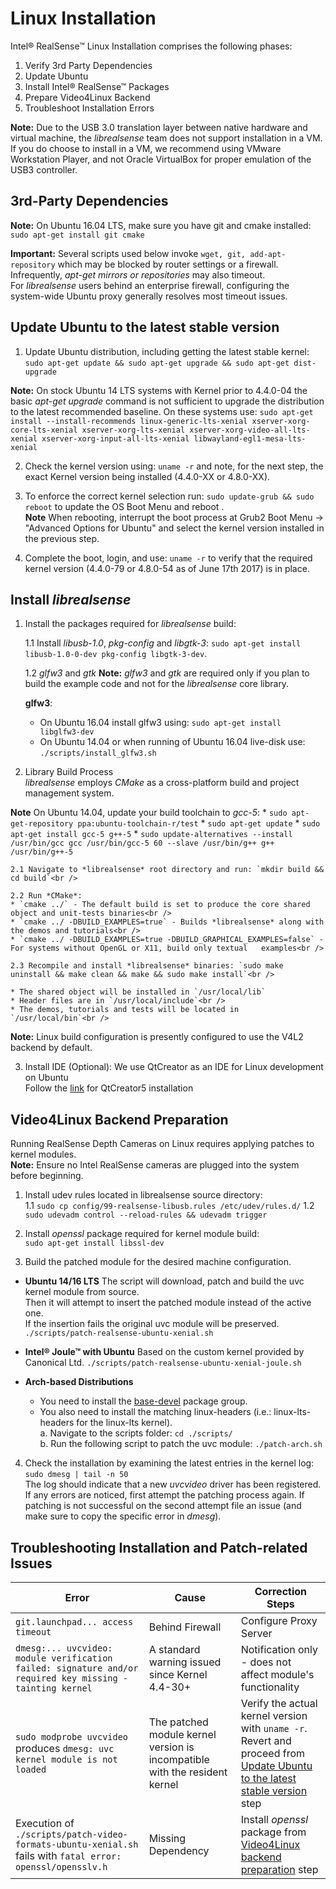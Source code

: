 # Linux Installation

Intel® RealSense™ Linux Installation comprises the following phases:
1. Verify 3rd Party Dependencies  
2. Update Ubuntu
3. Install Intel® RealSense™ Packages  
4. Prepare Video4Linux Backend
5. Troubleshoot Installation Errors

**Note:** Due to the USB 3.0 translation layer between native hardware and virtual machine, the *librealsense* team does not support installation in a VM. If you do choose to install in a VM, we recommend using VMware Workstation Player, and not Oracle VirtualBox for proper emulation of the USB3 controller. 

## 3rd-Party Dependencies

**Note:** On Ubuntu 16.04 LTS, make sure you have git and cmake installed: `sudo apt-get install git cmake`

**Important:** Several scripts used below invoke `wget, git, add-apt-repository` which may be blocked by router settings or a firewall. Infrequently, *apt-get mirrors or repositories* may also timeout.  
For *librealsense* users behind an enterprise firewall, configuring the system-wide Ubuntu proxy generally resolves most timeout issues.

## Update Ubuntu to the latest stable version
1. Update Ubuntu distribution, including getting the latest stable kernel:  
`sudo apt-get update && sudo apt-get upgrade && sudo apt-get dist-upgrade`<br />

**Note:** On stock Ubuntu 14 LTS systems with Kernel prior to 4.4.0-04 the basic *apt-get upgrade* command is not sufficient to upgrade the distribution to the latest recommended baseline. On these systems use: `sudo apt-get install --install-recommends linux-generic-lts-xenial xserver-xorg-core-lts-xenial xserver-xorg-lts-xenial xserver-xorg-video-all-lts-xenial xserver-xorg-input-all-lts-xenial libwayland-egl1-mesa-lts-xenial `<br />

2. Check the kernel version using: `uname -r` and note, for the next step, the exact Kernel version being installed (4.4.0-XX or 4.8.0-XX).

3. To enforce the correct kernel selection run: `sudo update-grub && sudo reboot` to update the OS Boot Menu and reboot . <br />
 **Note** When rebooting, interrupt the boot process at Grub2 Boot Menu -> "Advanced Options for Ubuntu" and select the kernel version installed in the previous step.
 
5. Complete the boot, login, and use: `uname -r` to verify that the required kernel version (4.4.0-79 or 4.8.0-54 as of June 17th 2017) is in place. 

## Install *librealsense* 
1. Install the packages required for *librealsense* build:
  
    1.1 Install *libusb-1.0*, *pkg-config* and *libgtk-3*: `sudo apt-get install libusb-1.0-0-dev pkg-config libgtk-3-dev`.
    
    1.2 *glfw3* and *gtk*
    **Note:** *glfw3* and *gtk* are required only if you plan to build the example code and not for the *librealsense* core library.

    **glfw3**:
    * On Ubuntu 16.04 install glfw3 using:
      `sudo apt-get install libglfw3-dev`
    * On Ubuntu 14.04 or when running of Ubuntu 16.04 live-disk use:
       `./scripts/install_glfw3.sh`

2. Library Build Process<br />
  *librealsense* employs *CMake* as a cross-platform build and project management system.
  
  **Note** On Ubuntu 14.04, update your build toolchain to *gcc-5*:
    * `sudo apt-get-repository ppa:ubuntu-toolchain-r/test`
    * `sudo apt-get update`
    * `sudo apt-get install gcc-5 g++-5`
    * `sudo update-alternatives --install /usr/bin/gcc gcc /usr/bin/gcc-5 60 --slave /usr/bin/g++ g++ /usr/bin/g++-5`

    2.1 Navigate to *librealsense* root directory and run: `mkdir build && cd build`<br />
    
    2.2 Run *CMake*:
    * `cmake ../` - The default build is set to produce the core shared object and unit-tests binaries<br />
    * `cmake ../ -DBUILD_EXAMPLES=true` - Builds *librealsense* along with the demos and tutorials<br />
    * `cmake ../ -DBUILD_EXAMPLES=true -DBUILD_GRAPHICAL_EXAMPLES=false` - For systems without OpenGL or X11, build only textual   examples<br />
    
    2.3 Recompile and install *librealsense* binaries: `sudo make uninstall && make clean && make && sudo make install`<br />
    
    * The shared object will be installed in `/usr/local/lib`
    * Header files are in `/usr/local/include`<br />
    * The demos, tutorials and tests will be located in `/usr/local/bin`<br />
 
  **Note:** Linux build configuration is presently configured to use the V4L2 backend by default.<br />
  
3. Install IDE (Optional):
    We use QtCreator as an IDE for Linux development on Ubuntu    
    Follow the  [link](https://wiki.qt.io/Install_Qt_5_on_Ubuntu) for QtCreator5 installation

## Video4Linux Backend Preparation
Running RealSense Depth Cameras on Linux requires applying patches to kernel modules.<br />
**Note:** Ensure no Intel RealSense cameras are plugged into the system before beginning.<br />

1. Install udev rules located in librealsense source directory:<br />
    1.1 `sudo cp config/99-realsense-libusb.rules /etc/udev/rules.d/`
    1.2 `sudo udevadm control --reload-rules && udevadm trigger`

2. Install *openssl* package required for kernel module build:<br />
   `sudo apt-get install libssl-dev`<br />

3. Build the patched module for the desired machine configuration.<br />
  
  * **Ubuntu 14/16 LTS**
    The script will download, patch and build the uvc kernel module from source.<br />
    Then it will attempt to insert the patched module instead of the active one.  
    If the insertion fails the original uvc module will be preserved.
    `./scripts/patch-realsense-ubuntu-xenial.sh`<br />
  
  * **Intel® Joule™ with Ubuntu**
    Based on the custom kernel provided by Canonical Ltd.
    `./scripts/patch-realsense-ubuntu-xenial-joule.sh`<br />
  
  * **Arch-based Distributions**
    * You need to install the [base-devel](https://www.archlinux.org/groups/x86_64/base-devel/) package group.
    * You also need to install the matching linux-headers (i.e.: linux-lts-headers for the linux-lts kernel).<br />
      a. Navigate to the scripts folder: `cd ./scripts/`<br />
      b. Run the following script to patch the uvc module: `./patch-arch.sh`<br />

4. Check the installation by examining the latest entries in the kernel log: `sudo dmesg | tail -n 50`<br />
The log should indicate that a new *uvcvideo* driver has been registered. If any errors are noticed, first attempt the patching   process again. If patching is not successful on the second attempt file an issue (and make sure to copy the specific error in *dmesg*).

## Troubleshooting Installation and Patch-related Issues

Error    |      Cause   | Correction Steps |
-------- | ------------ | ---------------- |
`git.launchpad... access timeout` | Behind Firewall | Configure Proxy Server |
`dmesg:... uvcvideo: module verification failed: signature and/or required key missing - tainting kernel` | A standard warning issued since Kernel 4.4-30+ | Notification only - does not affect module's functionality |
`sudo modprobe uvcvideo` produces `dmesg: uvc kernel module is not loaded` | The patched module kernel version is incompatible with the resident kernel | Verify the actual kernel version with `uname -r`.<br />Revert and proceed from [Update Ubuntu to the latest stable version](#update-ubuntu-to-the-latest-stable-version) step |
Execution of `./scripts/patch-video-formats-ubuntu-xenial.sh`  fails with `fatal error: openssl/opensslv.h` | Missing Dependency | Install *openssl* package from [Video4Linux backend preparation](#video4linux-backend-preparation) step |
